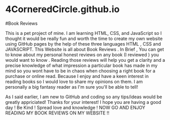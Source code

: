 # 4CorneredCircle.github.io

#Book Reviews

This is a pet project of mine. I am learning HTML, CSS, and JavaScript so I thought it would be really fun and worth the time to create my own website using GitHub pages by the help of these three languages HTML , CSS and JAVASCRIPT.
This Website is all about Book Reviews . 
In Brief ,
You can get to know about my personal honest reviews on any book (I reviewed ) you would want to know .
Reading those reviews will help you get a clarity and a precise knowledge of what impression a particular book has made in my mind so you wont have to be in chaos when choosing a right book for a purchase or online read.
Because I enjoy and have a keen interest in reading books so I would love to share my opinions on them. I am personally a big fantasy reader as I'm sure you'll be able to tell!

As I said earlier, I am new to GitHub and coding so any tips/ideas would be greatly appriciated! Thanks for your interest!
I hope you are having a good day ! Be Kind ! Spread love and knowledge !
NOW GO AND ENJOY READING MY BOOK REVIEWS ON MY WEBSITE !!

